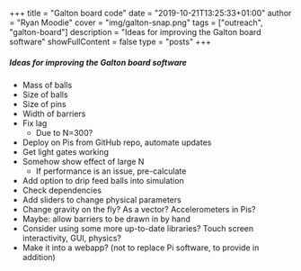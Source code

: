 +++
title = "Galton board code"
date = "2019-10-21T13:25:33+01:00"
author = "Ryan Moodie"
cover = "img/galton-snap.png"
tags = ["outreach", "galton-board"]
description = "Ideas for improving the Galton board software"
showFullContent = false
type = "posts"
+++

##### Ideas for improving the Galton board software

* Mass of balls
* Size of balls
* Size of pins
* Width of barriers
* Fix lag
	* Due to N=300?
* Deploy on Pis from GitHub repo, automate updates
* Get light gates working
* Somehow show effect of large N
	* If performance is an issue, pre-calculate
* Add option to drip feed balls into simulation
* Check dependencies
* Add sliders to change physical parameters
* Change gravity on the fly? As a vector? Accelerometers in Pis?
* Maybe: allow barriers to be drawn in by hand
* Consider using some more up-to-date libraries? Touch screen interactivity, GUI, physics?
* Make it into a webapp? (not to replace Pi software, to provide in addition)
